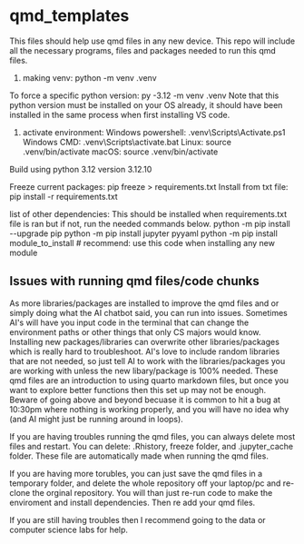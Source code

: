 # qmd_templates
This files should help use qmd files in any new device. This repo will include all the necessary programs, files and packages needed to run this qmd files. 





1.  making venv:
python -m venv .venv

To force a specific python version: py -3.12 -m venv .venv
Note that this python version must be installed on your OS already, it should have been installed in the same process when first installing VS code. 


1. activate environment:
Windows powershell: .venv\Scripts\Activate.ps1
Windows CMD: .venv\Scripts\activate.bat
Linux: source .venv/bin/activate
macOS: source .venv/bin/activate

Build using python 3.12 version 3.12.10

Freeze current packages: pip freeze > requirements.txt
Install from txt file: pip install -r requirements.txt



list of other dependencies: This should be installed when requirements.txt file is ran but if not, run the needed commands below.
python -m pip install --upgrade pip
python -m pip install jupyter pyyaml
python -m pip install module_to_install  # recommend: use this code when installing any new module





## Issues with running qmd files/code chunks

As more libraries/packages are installed to improve the qmd files and or simply doing what the AI chatbot said, you can run into issues. Sometimes AI's will have you input code in the terminal that can change the environment paths or other things that only CS majors would know. Installing new packages/libraries can overwrite other libraries/packages which is really hard to troubleshoot. AI's love to include random libraries that are not needed, so just tell AI to work with the libraries/packages you are working with unless the new libary/package is 100% needed. These qmd files are an introduction to using quarto markdown files, but once you want to explore better functions then this set up may not be enough. Beware of going above and beyond becuase it is common to hit a bug at 10:30pm where nothing is working properly, and you will have no idea why (and AI might just be running around in loops).

If you are having troubles running the qmd files, you can always delete most files and restart. 
You can delete: .Rhistory, freeze folder, and .jupyter_cache folder.  These file are automatically made when running the qmd files. 

If you are having more torubles, you can just save the qmd files in a temporary folder, and delete the whole repository off your laptop/pc and re-clone the orginal repository. You will than just re-run code to make the enviroment and install dependencies. Then re add your qmd files. 

If you are still having troubles then I recommend going to the data or computer science labs for help. 

